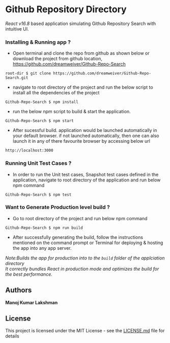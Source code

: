 # Github Repository Directory

 *React v16.8* based application simulating Github Repository Search with intuitive UI.


### Installing & Running app ?

+ Open terminal and clone the repo from github as shown below or download the project from github location, https://github.com/dreamweiver/Github-Repo-Search

```
root-dir $ git clone https://github.com/dreamweiver/Github-Repo-Search.git
```

+ navigate to root directory of the project and run the below script to install all the dependencies of the project

```
Github-Repo-Search $ npm install
```

+ run the below npm script to build & start the application.

```
Github-Repo-Search $ npm start
```

+ After sucessful build. application would be launched automatically in your default browser. if not launched automatically, then one can also launch it in any of there  favourite browser by accessing below url

```
http://localhost:3000
```

### Running Unit Test Cases ?

+ In order to run the Unit test cases, Snapshot test cases defined in the application, navigate to root directory of the application and run below npm command


```
Github-Repo-Search $ npm test
```

### Want to Generate Production level build ?

+ Go to root directory of the project and run below npm command

```
Github-Repo-Search $ npm run build
```

+ After successfully generating the build, follow the instructions mentioned on the command prompt or Terminal for deploying & hosting the app into any app server.

*Note:Builds the app for production into to the `build` folder of the applciation directory </br>
It correctly bundles React in production mode and optimizes the build for the best performance.*

## Authors

**Manoj Kumar Lakshman**

## License

This project is licensed under the MIT License - see the [LICENSE.md](LICENSE.md) file for details
